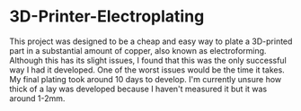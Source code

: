 # 3D-Printer-Electroplating

This project was designed to be a cheap and easy way to plate a 3D-printed part in a substantial amount of copper, also known as electroforming.
Although this has its slight issues, I found that this was the only successful way I had it developed. One of the worst issues would be the time it takes. My final plating took around 10 days to develop. I'm currently unsure how thick of a lay was developed because I haven't measured it but it was around 1-2mm.
